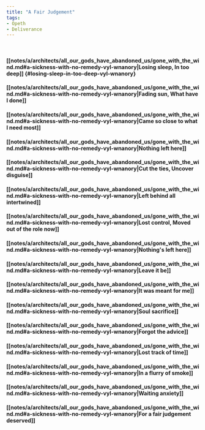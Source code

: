 ```yaml
---
title: "A Fair Judgement"
tags:
- Opeth
- Deliverance
---
```

&nbsp;
#### [[notes/a/architects/all_our_gods_have_abandoned_us/gone_with_the_wind.md#a-sickness-with-no-remedy-vyl-wnanory|Losing sleep, In too deep]] {#losing-sleep-in-too-deep-vyl-wnanory}
#### [[notes/a/architects/all_our_gods_have_abandoned_us/gone_with_the_wind.md#a-sickness-with-no-remedy-vyl-wnanory|Fading sun, What have I done]]
#### [[notes/a/architects/all_our_gods_have_abandoned_us/gone_with_the_wind.md#a-sickness-with-no-remedy-vyl-wnanory|Came so close to what I need most]]
#### [[notes/a/architects/all_our_gods_have_abandoned_us/gone_with_the_wind.md#a-sickness-with-no-remedy-vyl-wnanory|Nothing left here]]
#### [[notes/a/architects/all_our_gods_have_abandoned_us/gone_with_the_wind.md#a-sickness-with-no-remedy-vyl-wnanory|Cut the ties, Uncover disguise]]
#### [[notes/a/architects/all_our_gods_have_abandoned_us/gone_with_the_wind.md#a-sickness-with-no-remedy-vyl-wnanory|Left behind all intertwined]]
#### [[notes/a/architects/all_our_gods_have_abandoned_us/gone_with_the_wind.md#a-sickness-with-no-remedy-vyl-wnanory|Lost control, Moved out of the role now]]
#### [[notes/a/architects/all_our_gods_have_abandoned_us/gone_with_the_wind.md#a-sickness-with-no-remedy-vyl-wnanory|Nothing's left here]]
#### [[notes/a/architects/all_our_gods_have_abandoned_us/gone_with_the_wind.md#a-sickness-with-no-remedy-vyl-wnanory|Leave it be]]
#### [[notes/a/architects/all_our_gods_have_abandoned_us/gone_with_the_wind.md#a-sickness-with-no-remedy-vyl-wnanory|It was meant for me]]
#### [[notes/a/architects/all_our_gods_have_abandoned_us/gone_with_the_wind.md#a-sickness-with-no-remedy-vyl-wnanory|Soul sacrifice]]
#### [[notes/a/architects/all_our_gods_have_abandoned_us/gone_with_the_wind.md#a-sickness-with-no-remedy-vyl-wnanory|Forgot the advice]]
#### [[notes/a/architects/all_our_gods_have_abandoned_us/gone_with_the_wind.md#a-sickness-with-no-remedy-vyl-wnanory|Lost track of time]]
#### [[notes/a/architects/all_our_gods_have_abandoned_us/gone_with_the_wind.md#a-sickness-with-no-remedy-vyl-wnanory|In a flurry of smoke]]
#### [[notes/a/architects/all_our_gods_have_abandoned_us/gone_with_the_wind.md#a-sickness-with-no-remedy-vyl-wnanory|Waiting anxiety]]
#### [[notes/a/architects/all_our_gods_have_abandoned_us/gone_with_the_wind.md#a-sickness-with-no-remedy-vyl-wnanory|For a fair judgement deserved]]
